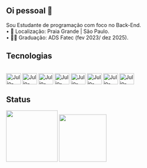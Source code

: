 ## Oi pessoal 👋
Sou Estudante de programação com foco no Back-End.
<br>
• 📍 Localização: Praia Grande | São Paulo.
<br>
• 👨‍🎓 Graduação: ADS Fatec (fev 2023/ dez 2025).

## Tecnologias

<div style="display: inline_block"><br>
  <img align="center" alt="Julio-Java" height="30" width="40" src="https://cdn.jsdelivr.net/gh/devicons/devicon@latest/icons/java/java-original-wordmark.svg" >
  <img align="center" alt="Julio-SpringBoot" height="30" width="40" src="https://cdn.jsdelivr.net/gh/devicons/devicon@latest/icons/spring/spring-original.svg" />
  <img align="center" alt="Julio-JavaScript" height="30" width="40" src="https://cdn.jsdelivr.net/gh/devicons/devicon@latest/icons/javascript/javascript-original.svg" />
  <img align="center" alt="Julio-Postman" height="30" width="40" src="https://cdn.jsdelivr.net/gh/devicons/devicon@latest/icons/postman/postman-original.svg" />
  <img align="center" alt="Julio-MySQL" height="30" width="40"src="https://cdn.jsdelivr.net/gh/devicons/devicon@latest/icons/mysql/mysql-original.svg" />
  <img align="center" alt="Julio-VsCode" height="30" width="40"src="https://cdn.jsdelivr.net/gh/devicons/devicon@latest/icons/vscode/vscode-original.svg" />      
  <img align="center" alt="Julio-Eclipse" height="30" width="40" src="https://cdn.jsdelivr.net/gh/devicons/devicon@latest/icons/eclipse/eclipse-original.svg" />
  <img align="center" alt="Julio-Intellij" height="30" width="40"src="https://cdn.jsdelivr.net/gh/devicons/devicon@latest/icons/intellij/intellij-original.svg" />     
</div>

## Status
<picture>
  <source
    srcset="https://github-readme-stats.vercel.app/api?username=JulioCesarCardosoDEV&show_icons=true&theme=blue_navy"
    media="(prefers-color-scheme: dark)"
  />
  <source
    srcset="https://github-readme-stats.vercel.app/api?username=JulioCesarCardosoDEV&show_icons=true"
    media="(prefers-color-scheme: light), (prefers-color-scheme: no-preference)"
  />
  <img height="140em" src="https://github-readme-stats.vercel.app/api?username=JulioCesarCardosoDEV&show_icons=true" />
</picture>

<picture>
  <source
    srcset="https://github-readme-stats.vercel.app/api/top-langs/?username=JulioCesarCardosoDEV&layout=compact&theme=blue_navy"
    media="(prefers-color-scheme: dark)"
  />
  <source
    srcset="https://github-readme-stats.vercel.app/api/top-langs/?username=JulioCesarCardosoDEV&layout=compact"
    media="(prefers-color-scheme: light), (prefers-color-scheme: no-preference)"
  />
  <img height="129em" src="https://github-readme-stats.vercel.app/api/top-langs/?username=JulioCesarCardosoDEV&layout=compact" />
</picture>

